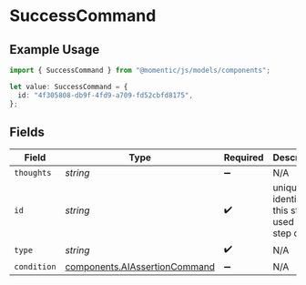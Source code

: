 # SuccessCommand

## Example Usage

```typescript
import { SuccessCommand } from "@momentic/js/models/components";

let value: SuccessCommand = {
  id: "4f305808-db9f-4fd9-a709-fd52cbfd8175",
};
```

## Fields

| Field                                                                          | Type                                                                           | Required                                                                       | Description                                                                    |
| ------------------------------------------------------------------------------ | ------------------------------------------------------------------------------ | ------------------------------------------------------------------------------ | ------------------------------------------------------------------------------ |
| `thoughts`                                                                     | *string*                                                                       | :heavy_minus_sign:                                                             | N/A                                                                            |
| `id`                                                                           | *string*                                                                       | :heavy_check_mark:                                                             | unique identifier to this step, used for step cache                            |
| `type`                                                                         | *string*                                                                       | :heavy_check_mark:                                                             | N/A                                                                            |
| `condition`                                                                    | [components.AIAssertionCommand](../../models/components/aiassertioncommand.md) | :heavy_minus_sign:                                                             | N/A                                                                            |